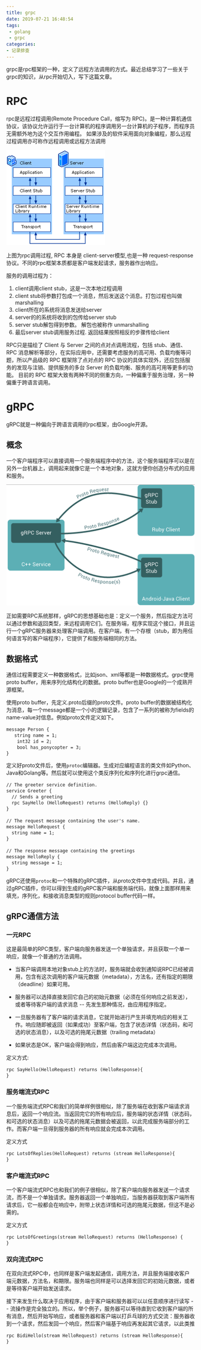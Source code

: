 ```yaml
---
title: grpc
date: 2019-07-21 16:48:54
tags:
 - golang
 - grpc
categories:
- 记录排查
---
```

<meta name="referrer" content="no-referrer" />

 grpc是rpc框架的一种，定义了远程方法调用的方式。最近总结学习了一些关于grpc的知识，从rpc开始切入，写下这篇文章。

# RPC
 rpc是远程过程调用(Remote Procedure Call，缩写为 RPC)。是一种计算机通信协议，该协议允许运行于一台计算机的程序调用另一台计算机的子程序，而程序员无需额外地为这个交互作用编程。 如果涉及的软件采用面向对象编程，那么远程过程调用亦可称作远程调用或远程方法调用

 ![](grpc/rpc.jpg)
 
 上图为rpc调用过程, RPC 本身是 client-server模型,也是一种 request-response 协议。不同的rpc框架本质都是客户端发起请求，服务器作出响应。
 
 服务的调用过程为：
 1. client调用client stub，这是一次本地过程调用
 2. client stub将参数打包成一个消息，然后发送这个消息。打包过程也叫做 marshalling
 3. client所在的系统将消息发送给server
 4. server的的系统将收到的包传给server stub
 5. server stub解包得到参数。 解包也被称作 unmarshalling
 6. 最后server stub调用服务过程. 返回结果按照相反的步骤传给client

 RPC只是描绘了 Client 与 Server 之间的点对点调用流程，包括 stub、通信、RPC 消息解析等部分，在实际应用中，还需要考虑服务的高可用、负载均衡等问题，所以产品级的 RPC 框架除了点对点的 RPC 协议的具体实现外，还应包括服务的发现与注销、提供服务的多台 Server 的负载均衡、服务的高可用等更多的功能。 目前的 RPC 框架大致有两种不同的侧重方向，一种偏重于服务治理，另一种偏重于跨语言调用。

# gRPC
 gRPC就是一种偏向于跨语言调用的rpc框架，由Google开源。
## 概念
 一个客户端程序可以直接调用一个服务端程序中的方法，这个服务端程序可以是在另外一台机器上，调用起来就像它是一个本地对象，这就方便你创造分布式的应用和服务。
 
 ![](grpc/grpc.jpg)
 
 正如需要RPC系统那样，gRPC的思想基础也是：定义一个服务，然后指定方法可以通过参数和返回类型，来远程调用它们。在服务端，程序实现这个接口，并且运行一个gRPC服务器来处理客户端调用。在客户端，有一个存根（stub，即为用任何语言写的客户端程序），它提供了和服务端相同的方法。

## 数据格式
 通信过程需要定义一种数据格式，比如json、xml等都是一种数据格式。grpc使用proto buffer，用来序列化结构化的数据。proto buffer也是Google的一个成熟开源框架。
 
 使用proto buffer，先定义.proto后缀的proto文件。proto buffer的数据被结构化为消息，每一个message都是一个小的逻辑记录，包含了一系列的被称为fields的name-value对信息。例如proto文件定义如下。
 
 ```
 message Person {
 	string name = 1;
     int32 id = 2;
     bool has_ponycopter = 3;
 }
 ```
 
 定义好proto文件后，使用``protoc``编辑器。生成对应编程语言的类文件如Python、Java和Golang等。然后就可以使用这个类反序列化和序列化进行grpc通信。
 
 ```
 // The greeter service definition.
 service Greeter {
   // Sends a greeting
   rpc SayHello (HelloRequest) returns (HelloReply) {}
 }
 
 // The request message containing the user's name.
 message HelloRequest {
   string name = 1;
 }
 
 // The response message containing the greetings
 message HelloReply {
   string message = 1;
 }
 ```
 
 gRPC还使用``protoc``和一个特殊的gRPC插件，从proto文件中生成代码。并且，通过gRPC插件，你可以得到生成的gRPC客户端和服务端代码，就像上面那样用来填充，序列化，和接收消息类型的规则protocol buffer代码一样。

## gRPC通信方法
### 一元RPC
 这是最简单的RPC类型，客户端向服务器发送一个单独请求，并且获取一个单一响应，就像一个普通的方法调用。
 - 当客户端调用本地对象stub上的方法时，服务端就会收到通知说RPC已经被调用，包含有这次调用的客户端元数据（metadata），方法名，还有指定的期限（deadline）如果可用。
 
 - 服务器可以选择直接发回它自己的初始元数据（必须在任何响应之前发送），或者等待客户端的请求消息 -- 先发生那种情况，由应用程序指定。
 
 - 一旦服务器有了客户端的请求消息，它就开始进行产生并填充响应的相关工作。响应随即被返回（如果成功）至客户端，包含了状态详情（状态码，和可选的状态消息），以及可选的拖尾元数据（trailing metadata）
 
 - 如果状态是OK，客户端会得到响应，然后由客户端这边完成本次调用。
 
 定义方式:
  ```
  rpc SayHello(HelloRequest) returns (HelloResponse){
  }
  ```
 
### 服务端流式RPC
 一个服务端流式RPC和我们的简单样例很相似，除了服务端在收到客户端请求消息后，返回一个响应流。当返回完它的所有响应后，服务端的状态详情（状态码，和可选的状态消息）以及可选的拖尾元数据会被返回，以此完成服务端部分的工作。而客户端一旦得到服务器的所有响应就会完成本次调用。
 
 定义方式
 ```
 rpc LotsOfReplies(HelloRequest) returns (stream HelloResponse){
 }
 ```

### 客户端流式RPC
 一个客户端流式RPC也和我们的例子很相似，除了客户端向服务器发送一个请求流，而不是一个单独请求。服务器返回一个单独响应，当服务器获取到客户端所有请求后，它一般都会在响应中，附带上状态详情和可选的拖尾元数据，但这不是必需的。
  
 定义方式
 ```
 rpc LotsOfGreetings(stream HelloRequest) returns (HelloResponse) {
 }
 ```

### 双向流式RPC

 在双向流式RPC中，也同样是客户端发起通信，调用方法，并且服务端接收客户端元数据，方法名，和期限。服务端也同样是可以选择发回它的初始元数据，或者是等待客户端开始发送请求。
 
 接下来发生什么取决于应用程序，由于客户端和服务器可以以任意顺序进行读写 -- 流操作是完全独立的。所以，举个例子，服务器可以等待直到它收到客户端的所有消息，然后开始写响应，或者服务器和客户端以打乒乓球的方式交流：服务器收到一个请求，然后发回一个响应，然后客户端基于响应再发起其它请求，以此类推
 ```
 rpc BidiHello(stream HelloRequest) returns (stream HelloResponse){
 }
 ```